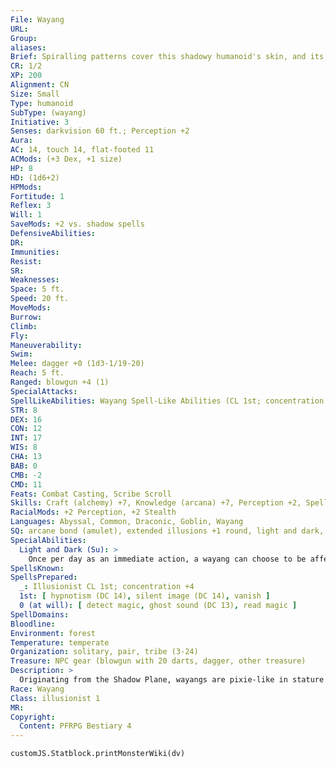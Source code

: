 ```yaml
---
File: Wayang
URL: 
Group: 
aliases: 
Brief: Spiralling patterns cover this shadowy humanoid's skin, and its black hair trails away in wisps.
CR: 1/2
XP: 200
Alignment: CN
Size: Small
Type: humanoid
SubType: (wayang)
Initiative: 3
Senses: darkvision 60 ft.; Perception +2
Aura: 
AC: 14, touch 14, flat-footed 11
ACMods: (+3 Dex, +1 size)
HP: 8
HD: (1d6+2)
HPMods: 
Fortitude: 1
Reflex: 3
Will: 1
SaveMods: +2 vs. shadow spells
DefensiveAbilities: 
DR: 
Immunities: 
Resist: 
SR: 
Weaknesses: 
Space: 5 ft.
Speed: 20 ft.
MoveMods: 
Burrow: 
Climb: 
Fly: 
Maneuverability: 
Swim: 
Melee: dagger +0 (1d3-1/19-20)
Reach: 5 ft.
Ranged: blowgun +4 (1)
SpecialAttacks: 
SpellLikeAbilities: Wayang Spell-Like Abilities (CL 1st; concentration +2)  1/day-ghost sound (DC 11), pass without trace, ventriloquism (DC 12)   Arcane School Spell-Like Abilities (CL 1st; concentration +4)  6/day-blinding ray
STR: 8
DEX: 16
CON: 12
INT: 17
WIS: 8
CHA: 13
BAB: 0
CMB: -2
CMD: 11
Feats: Combat Casting, Scribe Scroll
Skills: Craft (alchemy) +7, Knowledge (arcana) +7, Perception +2, Spellcraft +7, Stealth +10
RacialMods: +2 Perception, +2 Stealth
Languages: Abyssal, Common, Draconic, Goblin, Wayang
SQ: arcane bond (amulet), extended illusions +1 round, light and dark, shadow magic
SpecialAbilities:
  Light and Dark (Su): >
    Once per day as an immediate action, a wayang can choose to be affected by positive and negative energy effects as if it were an undead creature, taking damage from positive energy and healing damage from negative energy. This ability lasts for 1 minute.
SpellsKnown: 
SpellsPrepared:
  _: Illusionist CL 1st; concentration +4
  1st: [ hypnotism (DC 14), silent image (DC 14), vanish ]
  0 (at will): [ detect magic, ghost sound (DC 13), read magic ]
SpellDomains: 
Bloodline: 
Environment: forest
Temperature: temperate
Organization: solitary, pair, tribe (3-24)
Treasure: NPC gear (blowgun with 20 darts, dagger, other treasure)
Description: >
  Originating from the Shadow Plane, wayangs are pixie-like in stature with extremely gangly limbs and skin the color of deep shadow. They follow a philosophy known as "The Dissolution," which teaches that in passing they again merge into shadow.  WAYANG CHARACTERS  Wayangs are defined by class levels-they don't have racial Hit Dice. Wayangs have the following racial traits.  +2 Dexterity, +2 Intelligence, -2 Wisdom: Wayangs are nimble and cagey, but their worldview is strange.  Small: Wayangs are Small creatures and gain a +1 size bonus to AC, a +1 size bonus on attack rolls, a -1 penalty on combat maneuver checks and to CMD, and a +4 size bonus on Stealth checks.  Slow Speed: Wayangs have a base speed of 20 feet.  Darkvision: Wayangs can see in the dark up to 60 feet.  Light and Dark (Su): See stat block above.  Lurker: Wayangs gain a +2 racial bonus on Perception and Stealth checks.  Shadow Magic: Wayangs add +1 to the save DC of shadow subschool spells they cast. Wayangs with a Charisma score of 11 or higher gain the following spell-like abilities: 1/ day-ghost sound, pass without trace, ventriloquism (caster level equals the wayang's level, saves are Charisma-based).  Shadow Resistance: Wayangs get a +2 racial bonus on saves against spells of the shadow subschool.  Languages: Wayangs begin play speaking Common and Wayang. Those with high Intelligence scores can choose from the following: any human language, Abyssal, Aklo, Draconic, Goblin, and Infernal.
Race: Wayang
Class: illusionist 1
MR: 
Copyright:
  Content: PFRPG Bestiary 4
---
```

```dataviewjs
customJS.Statblock.printMonsterWiki(dv)
```
